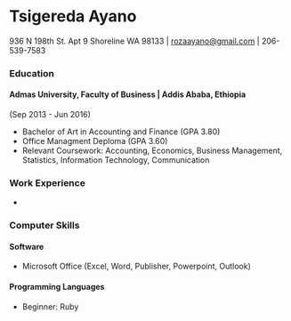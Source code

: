 # Tsigereda Ayano
936 N 198th St. Apt 9 Shoreline WA 98133  | rozaayano@gmail.com  | 206-539-7583
### Education
#### Admas University, Faculty of Business | Addis Ababa, Ethiopia
(Sep 2013 - Jun 2016)
* Bachelor of Art in Accounting and Finance (GPA 3.80)
* Office Managment Deploma (GPA 3.60)
* Relevant Coursework: Accounting, Economics, Business Management, Statistics, Information Technology, Communication
### Work Experience
* 
### Computer Skills
#### Software
* Microsoft Office (Excel, Word, Publisher, Powerpoint, Outlook)
#### Programming Languages
* Beginner: Ruby
